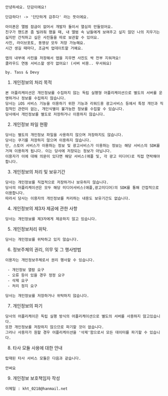 ```
안녕하세요. 단감이에요!

단감하다! -> '단단하게 감추다' 라는 뜻이에요.

아이폰은 앨범 잠금이 없어서 개발자 둘이서 열심히 만들었어요.
친구가 핸드폰 좀 빌려줘 했을 때, 내 앨범 속 남들에게 보여주고 싶지 않던 나의 지우기는 싫지만 간직하고 싶은 사진들을 따로 보관할 수 있어요.
사진, 라이브포토, 동영상 모두 저장 가능해요.
시간 생길 때마다, 조금씩 업데이트할 거예요.

앱의 내부에 사진을 저장해서 앱을 지우면 사진도 싹 전부 지워져요!
클라우드 연동 서비스할 생각 없어요! (서버 비용.. 무서워요)

by. Tass & Devy
```

1. 개인정보의 처리 목적
```
본 어플리케이션은 개인정보를 수집하지 않는 독립 실행형 어플리케이션으로 별도의 서버를 운영하거나 정보를 수집하지 않습니다.
당사는 iOS 서비스 기능을 이용하기 위한 기능과 리워드용 광고서비스 등에서 특정 개인과 직접적인 관련이 없는, 개인식별이 불가능한 정보를 수집할 수 있습니다.
당사에서 개인정보를 별도로 저장하거나 이용하지 않습니다.
```

2. 개인정보 파일 현황
```
당사는 별도의 개인정보 파일을 사용하지 않으며 저장하지도 않습니다.
당사는 쿠기를 저장하지 않으며 이용하지 않습니다.
단, 스토어 서비스가 이용하는 정보 및 광고서비스가 이용하는 정보는 해당 서비스의 SDK를 거쳐 이용하게 됩니다. 이는 당사에 저장되는 정보가 아닙니다.
이용자가 이에 대해 의문이 있다면 해당 서비스(애플 및, 각 광고 미디어)로 직접 연락해야 합니다.
```

3. 개인정보의 처리 및 보유기간
```
당사는 개인정보를 직접적으로 저장하거나 보유하지 않습니다.
당사의 어플리케이션은 모두 해당 미디어서비스(애플,광고미디어)의 SDK를 통해 간접적으로 이용합니다.
따라서 당사는 이용자의 개인정보를 처리하는 내용도 보유기간도 없습니다.
```

4. 개인정보의 제3자 제공에 관한 사항
```
당사는 개인정보를 제3자에게 제공하지 않고 있습니다.
```

5. 개인정보처리 위탁.
```
당사는 개인정보를 위탁하고 있지 않습니다.
```

6. 정보주체의 권리, 의무 및 그 행사방법
```
이용자는 개인정보주체로서 권리 행사할 수 있습니다.

 - 개인정보 열람 요구
 - 오류 등이 있을 경우 정정 요구
 - 삭제 요구
 - 처리 정지 요구
 
당사는 개인정보를 저장하거나 위탁하지 않습니다.
```

7. 개인정보의 파기
```
당사의 어플리케이은 독립 실행 방식의 어플리케이션으로 별도의 서버를 사용하지 않고있습니다.
또한 개인정보를 저장하지 않으므로 파기할 것이 없습니다.
그러나 사용자가 원할 경우 어플리케이션을 '삭제'함으로서 모든 데이터를 파기할 수 있습니다.
```

8. 타사 모듈 사용에 대한 안내
```
탑재된 타사 서비스 모듈은 다음과 같습니다.

안써요
```

9. 개인정보 보호책임자 작성
```
이메일 : kht_0218@hanmail.net
```
